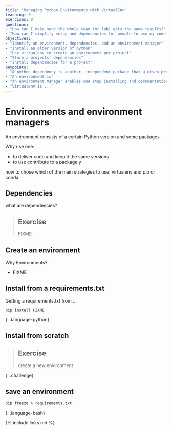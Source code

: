 ```yaml
---
title: "Managing Python Environments with VirtualEnv"
teaching: 0
exercises: 0
questions:
- "How can I make sure the whole team (or lab) gets the same results?"
- "How can I simplify setup and dependencies for people to use my code or reproduce my results?"
objectives:
- "Identify an environment, dependencies, and an environment manager"
- "Install an older version of python"
- "Use virtualenv to create an environment per project"
- "Store a projects' dependencies"
- "install dependencies for a project"
keypoints:
- "A python dependency is another, independent package that a given project uses and requires to be able to run"
- "An environment is"
- "An environment manager enables one step installing and documentation of dependencies, including versions"
- "Virtualenv is ..."
---
```


# Environments and environment managers

An environment consists of a certain Python version and some packages

Why use one:
- to deliver code and keep it the same versions
- to use contribute to a package y

how to chose which of the main strategies to use: virtualenv and pip or conda

## Dependencies

what are dependencies?

> ## Exercise
> FIXME

## Create an environment

Why Environments?
 - FIXME


## Install from a requirements.txt

Getting a requirements.txt from ...

~~~
pip install FIXME
~~~
{: .language-python}

## Install from scratch

> ## Exercise
> create a new environment
>
{: .challenge}



## save an environment

~~~
pip freeze > requirements.txt
~~~
{: .language-bash}

{% include links.md %}
